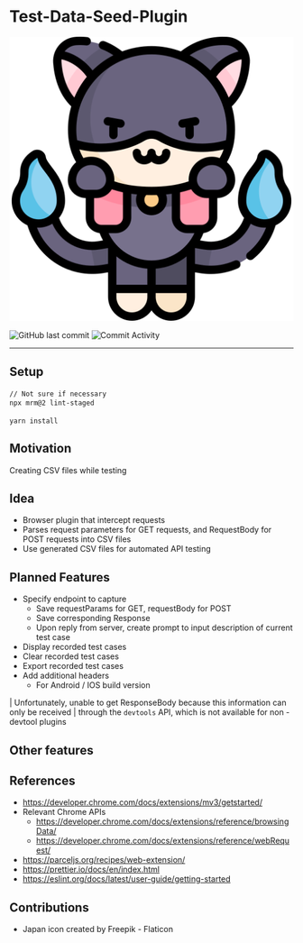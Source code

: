 # Test-Data-Seed-Plugin

<p align="center">
  <img src="banner.png" alt="image alt text">
</p>

![GitHub last commit](https://img.shields.io/github/last-commit/chanjunren/test-data-seed-plugin)
![Commit Activity](https://img.shields.io/github/last-commit/chanjunren/test-data-seed-plugin)

--- 

## Setup
```
// Not sure if necessary
npx mrm@2 lint-staged

yarn install
```

## Motivation
Creating CSV files while testing 

## Idea
- Browser plugin that intercept requests
- Parses request parameters for GET requests, and RequestBody for POST requests into CSV files
- Use generated CSV files for automated API testing

## Planned Features
- Specify endpoint to capture
  - Save requestParams for GET, requestBody for POST
  - Save corresponding Response
  - Upon reply from server, create prompt to input description of current test case
- Display recorded test cases 
- Clear recorded test cases
- Export recorded test cases 
- Add additional headers 
  - For Android / IOS build version

| Unfortunately, unable to get ResponseBody because this information can only be received
| through the `devtools` API, which is not available for non - devtool plugins
## Other features

## References
- https://developer.chrome.com/docs/extensions/mv3/getstarted/
- Relevant Chrome APIs
  - https://developer.chrome.com/docs/extensions/reference/browsingData/
  - https://developer.chrome.com/docs/extensions/reference/webRequest/
- https://parceljs.org/recipes/web-extension/
- https://prettier.io/docs/en/index.html
- https://eslint.org/docs/latest/user-guide/getting-started

## Contributions 
- Japan icon created by Freepik - Flaticon

